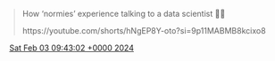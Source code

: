 > How ‘normies’ experience talking to a data scientist 🧑‍💻   
>   
> https://youtube\.com/shorts/hNgEP8Y\-oto?si\=9p11MABMB8kcixo8

<img src="../../media/tweet.ico" width="12" /> [Sat Feb 03 09:43:02 +0000 2024](https://twitter.com/DromerDenker/status/1753715709220155680)